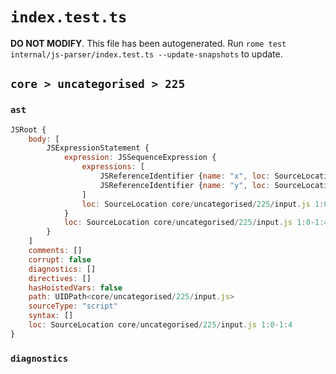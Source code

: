 # `index.test.ts`

**DO NOT MODIFY**. This file has been autogenerated. Run `rome test internal/js-parser/index.test.ts --update-snapshots` to update.

## `core > uncategorised > 225`

### `ast`

```javascript
JSRoot {
	body: [
		JSExpressionStatement {
			expression: JSSequenceExpression {
				expressions: [
					JSReferenceIdentifier {name: "x", loc: SourceLocation core/uncategorised/225/input.js 1:0-1:1 (x)}
					JSReferenceIdentifier {name: "y", loc: SourceLocation core/uncategorised/225/input.js 1:3-1:4 (y)}
				]
				loc: SourceLocation core/uncategorised/225/input.js 1:0-1:4
			}
			loc: SourceLocation core/uncategorised/225/input.js 1:0-1:4
		}
	]
	comments: []
	corrupt: false
	diagnostics: []
	directives: []
	hasHoistedVars: false
	path: UIDPath<core/uncategorised/225/input.js>
	sourceType: "script"
	syntax: []
	loc: SourceLocation core/uncategorised/225/input.js 1:0-1:4
}
```

### `diagnostics`

```

```
